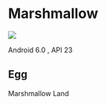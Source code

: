 # Marshmallow

![](https://upload.wikimedia.org/wikipedia/commons/2/27/Android_Marshmallow_logo.svg)

Android 6.0 , API 23

## Egg

Marshmallow Land
